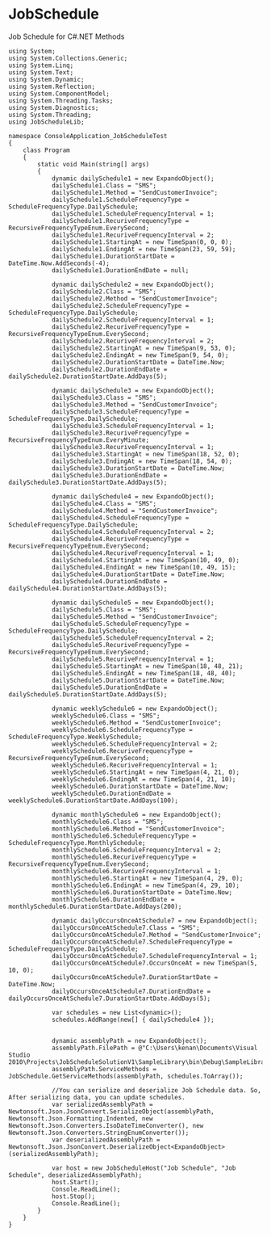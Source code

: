 JobSchedule
===========

Job Schedule for C#.NET Methods

    using System;
    using System.Collections.Generic;
    using System.Linq;
    using System.Text;
    using System.Dynamic;
    using System.Reflection;
    using System.ComponentModel;
    using System.Threading.Tasks;
    using System.Diagnostics;
    using System.Threading;
    using JobScheduleLib;

    namespace ConsoleApplication_JobScheduleTest
    {
        class Program
        {
            static void Main(string[] args)
            {
                dynamic dailySchedule1 = new ExpandoObject();
                dailySchedule1.Class = "SMS";
                dailySchedule1.Method = "SendCustomerInvoice";
                dailySchedule1.ScheduleFrequencyType = ScheduleFrequencyType.DailySchedule;
                dailySchedule1.ScheduleFrequencyInterval = 1;
                dailySchedule1.RecuriveFrequencyType = RecursiveFrequencyTypeEnum.EverySecond;
                dailySchedule1.RecuriveFrequencyInterval = 2;
                dailySchedule1.StartingAt = new TimeSpan(0, 0, 0);
                dailySchedule1.EndingAt = new TimeSpan(23, 59, 59);
                dailySchedule1.DurationStartDate = DateTime.Now.AddSeconds(-4);
                dailySchedule1.DurationEndDate = null;

                dynamic dailySchedule2 = new ExpandoObject();
                dailySchedule2.Class = "SMS";
                dailySchedule2.Method = "SendCustomerInvoice";
                dailySchedule2.ScheduleFrequencyType = ScheduleFrequencyType.DailySchedule;
                dailySchedule2.ScheduleFrequencyInterval = 1;
                dailySchedule2.RecuriveFrequencyType = RecursiveFrequencyTypeEnum.EverySecond;
                dailySchedule2.RecuriveFrequencyInterval = 2;
                dailySchedule2.StartingAt = new TimeSpan(9, 53, 0);
                dailySchedule2.EndingAt = new TimeSpan(9, 54, 0);
                dailySchedule2.DurationStartDate = DateTime.Now;
                dailySchedule2.DurationEndDate = dailySchedule2.DurationStartDate.AddDays(5);

                dynamic dailySchedule3 = new ExpandoObject();
                dailySchedule3.Class = "SMS";
                dailySchedule3.Method = "SendCustomerInvoice";
                dailySchedule3.ScheduleFrequencyType = ScheduleFrequencyType.DailySchedule;
                dailySchedule3.ScheduleFrequencyInterval = 1;
                dailySchedule3.RecuriveFrequencyType = RecursiveFrequencyTypeEnum.EveryMinute;
                dailySchedule3.RecuriveFrequencyInterval = 1;
                dailySchedule3.StartingAt = new TimeSpan(18, 52, 0);
                dailySchedule3.EndingAt = new TimeSpan(18, 54, 0);
                dailySchedule3.DurationStartDate = DateTime.Now;
                dailySchedule3.DurationEndDate = dailySchedule3.DurationStartDate.AddDays(5);

                dynamic dailySchedule4 = new ExpandoObject();
                dailySchedule4.Class = "SMS";
                dailySchedule4.Method = "SendCustomerInvoice";
                dailySchedule4.ScheduleFrequencyType = ScheduleFrequencyType.DailySchedule;
                dailySchedule4.ScheduleFrequencyInterval = 2;
                dailySchedule4.RecuriveFrequencyType = RecursiveFrequencyTypeEnum.EverySecond;
                dailySchedule4.RecuriveFrequencyInterval = 1;
                dailySchedule4.StartingAt = new TimeSpan(10, 49, 0);
                dailySchedule4.EndingAt = new TimeSpan(10, 49, 15);
                dailySchedule4.DurationStartDate = DateTime.Now;
                dailySchedule4.DurationEndDate = dailySchedule4.DurationStartDate.AddDays(5);

                dynamic dailySchedule5 = new ExpandoObject();
                dailySchedule5.Class = "SMS";
                dailySchedule5.Method = "SendCustomerInvoice";
                dailySchedule5.ScheduleFrequencyType = ScheduleFrequencyType.DailySchedule;
                dailySchedule5.ScheduleFrequencyInterval = 2;
                dailySchedule5.RecuriveFrequencyType = RecursiveFrequencyTypeEnum.EverySecond;
                dailySchedule5.RecuriveFrequencyInterval = 1;
                dailySchedule5.StartingAt = new TimeSpan(18, 48, 21);
                dailySchedule5.EndingAt = new TimeSpan(18, 48, 40);
                dailySchedule5.DurationStartDate = DateTime.Now;
                dailySchedule5.DurationEndDate = dailySchedule5.DurationStartDate.AddDays(5);

                dynamic weeklySchedule6 = new ExpandoObject();
                weeklySchedule6.Class = "SMS";
                weeklySchedule6.Method = "SendCustomerInvoice";
                weeklySchedule6.ScheduleFrequencyType = ScheduleFrequencyType.WeeklySchedule;
                weeklySchedule6.ScheduleFrequencyInterval = 2;
                weeklySchedule6.RecuriveFrequencyType = RecursiveFrequencyTypeEnum.EverySecond;
                weeklySchedule6.RecuriveFrequencyInterval = 1;
                weeklySchedule6.StartingAt = new TimeSpan(4, 21, 0);
                weeklySchedule6.EndingAt = new TimeSpan(4, 21, 10);
                weeklySchedule6.DurationStartDate = DateTime.Now;
                weeklySchedule6.DurationEndDate = weeklySchedule6.DurationStartDate.AddDays(100);

                dynamic monthlySchedule6 = new ExpandoObject();
                monthlySchedule6.Class = "SMS";
                monthlySchedule6.Method = "SendCustomerInvoice";
                monthlySchedule6.ScheduleFrequencyType = ScheduleFrequencyType.MonthlySchedule;
                monthlySchedule6.ScheduleFrequencyInterval = 2;
                monthlySchedule6.RecuriveFrequencyType = RecursiveFrequencyTypeEnum.EverySecond;
                monthlySchedule6.RecuriveFrequencyInterval = 1;
                monthlySchedule6.StartingAt = new TimeSpan(4, 29, 0);
                monthlySchedule6.EndingAt = new TimeSpan(4, 29, 10);
                monthlySchedule6.DurationStartDate = DateTime.Now;
                monthlySchedule6.DurationEndDate = monthlySchedule6.DurationStartDate.AddDays(200);

                dynamic dailyOccursOnceAtSchedule7 = new ExpandoObject();
                dailyOccursOnceAtSchedule7.Class = "SMS";
                dailyOccursOnceAtSchedule7.Method = "SendCustomerInvoice";
                dailyOccursOnceAtSchedule7.ScheduleFrequencyType = ScheduleFrequencyType.DailySchedule;
                dailyOccursOnceAtSchedule7.ScheduleFrequencyInterval = 1;
                dailyOccursOnceAtSchedule7.OccursOnceAt = new TimeSpan(5, 10, 0);
                dailyOccursOnceAtSchedule7.DurationStartDate = DateTime.Now;
                dailyOccursOnceAtSchedule7.DurationEndDate = dailyOccursOnceAtSchedule7.DurationStartDate.AddDays(5);

                var schedules = new List<dynamic>();
                schedules.AddRange(new[] { dailySchedule4 });


                dynamic assemblyPath = new ExpandoObject();
                assemblyPath.FilePath = @"C:\Users\kenan\Documents\Visual Studio 2010\Projects\JobScheduleSolutionV1\SampleLibrary\bin\Debug\SampleLibrary.dll";
                assemblyPath.ServiceMethods = JobSchedule.GetServiceMethods(assemblyPath, schedules.ToArray());

                //You can serialize and deserialize Job Schedule data. So, After serializing data, you can update schedules.
                var serializedAssemblyPath = Newtonsoft.Json.JsonConvert.SerializeObject(assemblyPath, Newtonsoft.Json.Formatting.Indented, new Newtonsoft.Json.Converters.IsoDateTimeConverter(), new Newtonsoft.Json.Converters.StringEnumConverter());
                var deserializedAssemblyPath = Newtonsoft.Json.JsonConvert.DeserializeObject<ExpandoObject>(serializedAssemblyPath);

                var host = new JobScheduleHost("Job Schedule", "Job Schedule", deserializedAssemblyPath);
                host.Start();
                Console.ReadLine();
                host.Stop();
                Console.ReadLine();
            }
        }
    }